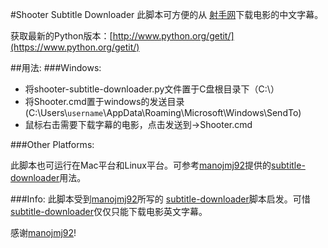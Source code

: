 #Shooter Subtitle Downloader
此脚本可方便的从 [射手网](http://www.shooter.cn/)下载电影的中文字幕。

获取最新的Python版本：[http://www.python.org/getit/](https://www.python.org/getit/)

##用法:
###Windows:
- 将shooter-subtitle-downloader.py文件置于C盘根目录下（C:\）
- 将Shooter.cmd置于windows的发送目录(C:\Users\\`username`\AppData\Roaming\Microsoft\Windows\SendTo\)
- 鼠标右击需要下载字幕的电影，点击发送到->Shooter.cmd

###Other Platforms:

此脚本也可运行在Mac平台和Linux平台。可参考[manojmj92](https://github.com/manojmj92)提供的[subtitle-downloader](https://github.com/manojmj92/subtitle-downloader)用法。



###Info:
此脚本受到[manojmj92](https://github.com/manojmj92)所写的 [subtitle-downloader](https://github.com/manojmj92/subtitle-downloader)脚本启发。可惜[subtitle-downloader](https://github.com/manojmj92/subtitle-downloader)仅仅只能下载电影英文字幕。

感谢[manojmj92](https://github.com/manojmj92)!
